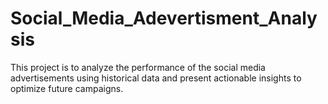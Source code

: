 # Social_Media_Adevertisment_Analysis
This project is to analyze the performance of  the social media advertisements using historical data and present actionable insights to  optimize future campaigns.
